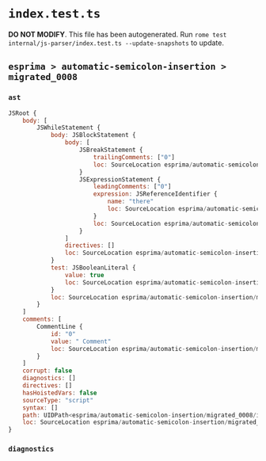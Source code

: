 # `index.test.ts`

**DO NOT MODIFY**. This file has been autogenerated. Run `rome test internal/js-parser/index.test.ts --update-snapshots` to update.

## `esprima > automatic-semicolon-insertion > migrated_0008`

### `ast`

```javascript
JSRoot {
	body: [
		JSWhileStatement {
			body: JSBlockStatement {
				body: [
					JSBreakStatement {
						trailingComments: ["0"]
						loc: SourceLocation esprima/automatic-semicolon-insertion/migrated_0008/input.js 1:15-1:20
					}
					JSExpressionStatement {
						leadingComments: ["0"]
						expression: JSReferenceIdentifier {
							name: "there"
							loc: SourceLocation esprima/automatic-semicolon-insertion/migrated_0008/input.js 2:0-2:5 (there)
						}
						loc: SourceLocation esprima/automatic-semicolon-insertion/migrated_0008/input.js 2:0-2:6
					}
				]
				directives: []
				loc: SourceLocation esprima/automatic-semicolon-insertion/migrated_0008/input.js 1:13-2:8
			}
			test: JSBooleanLiteral {
				value: true
				loc: SourceLocation esprima/automatic-semicolon-insertion/migrated_0008/input.js 1:7-1:11
			}
			loc: SourceLocation esprima/automatic-semicolon-insertion/migrated_0008/input.js 1:0-2:8
		}
	]
	comments: [
		CommentLine {
			id: "0"
			value: " Comment"
			loc: SourceLocation esprima/automatic-semicolon-insertion/migrated_0008/input.js 1:21-1:31
		}
	]
	corrupt: false
	diagnostics: []
	directives: []
	hasHoistedVars: false
	sourceType: "script"
	syntax: []
	path: UIDPath<esprima/automatic-semicolon-insertion/migrated_0008/input.js>
	loc: SourceLocation esprima/automatic-semicolon-insertion/migrated_0008/input.js 1:0-3:0
}
```

### `diagnostics`

```

```
